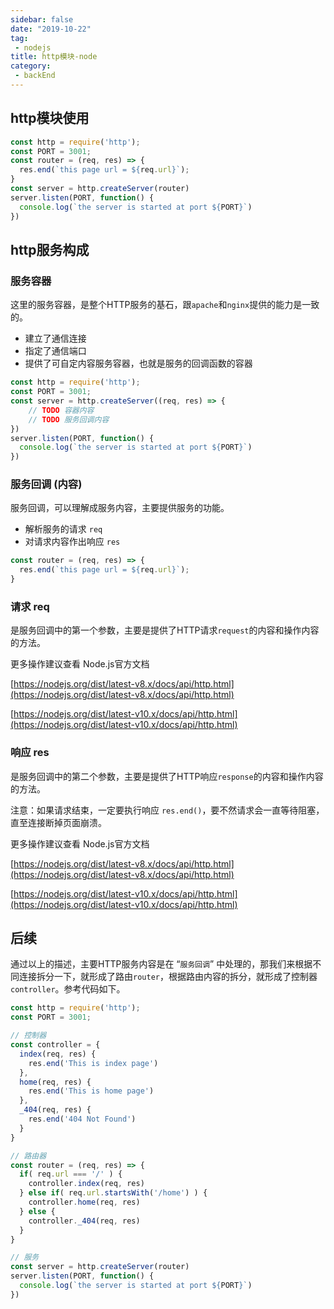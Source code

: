 ```yaml
---
sidebar: false
date: "2019-10-22"
tag: 
 - nodejs
title: http模块-node
category: 
 - backEnd
---
```


## http模块使用

```js
const http = require('http');
const PORT = 3001;
const router = (req, res) => {
  res.end(`this page url = ${req.url}`);
}
const server = http.createServer(router)
server.listen(PORT, function() {
  console.log(`the server is started at port ${PORT}`)
})
```

## http服务构成

### 服务容器

这里的服务容器，是整个HTTP服务的基石，跟`apache`和`nginx`提供的能力是一致的。

- 建立了通信连接
- 指定了通信端口
- 提供了可自定内容服务容器，也就是服务的回调函数的容器

```js
const http = require('http');
const PORT = 3001;
const server = http.createServer((req, res) => {
    // TODO 容器内容
    // TODO 服务回调内容
})
server.listen(PORT, function() {
  console.log(`the server is started at port ${PORT}`)
})
```

### 服务回调 (内容)
服务回调，可以理解成服务内容，主要提供服务的功能。
- 解析服务的请求 `req`
- 对请求内容作出响应 `res`

```js
const router = (req, res) => {
  res.end(`this page url = ${req.url}`);
}
```

### 请求 req

是服务回调中的第一个参数，主要是提供了HTTP请求`request`的内容和操作内容的方法。

更多操作建议查看 Node.js官方文档

[https://nodejs.org/dist/latest-v8.x/docs/api/http.html](https://nodejs.org/dist/latest-v8.x/docs/api/http.html)

[https://nodejs.org/dist/latest-v10.x/docs/api/http.html](https://nodejs.org/dist/latest-v10.x/docs/api/http.html)


### 响应 res

是服务回调中的第二个参数，主要是提供了HTTP响应`response`的内容和操作内容的方法。

注意：如果请求结束，一定要执行响应 `res.end()`，要不然请求会一直等待阻塞，直至连接断掉页面崩溃。


更多操作建议查看 Node.js官方文档

[https://nodejs.org/dist/latest-v8.x/docs/api/http.html](https://nodejs.org/dist/latest-v8.x/docs/api/http.html)


[https://nodejs.org/dist/latest-v10.x/docs/api/http.html](https://nodejs.org/dist/latest-v10.x/docs/api/http.html)


## 后续

通过以上的描述，主要HTTP服务内容是在 “`服务回调`” 中处理的，那我们来根据不同连接拆分一下，就形成了路由`router`，根据路由内容的拆分，就形成了控制器 `controller`。参考代码如下。

```js
const http = require('http');
const PORT = 3001;

// 控制器
const controller = {
  index(req, res) {
    res.end('This is index page')
  },
  home(req, res) {
    res.end('This is home page')
  },
  _404(req, res) {
    res.end('404 Not Found')
  }
}

// 路由器
const router = (req, res) => {
  if( req.url === '/' ) {
    controller.index(req, res)
  } else if( req.url.startsWith('/home') ) {
    controller.home(req, res)
  } else {
    controller._404(req, res)
  }
}

// 服务
const server = http.createServer(router)
server.listen(PORT, function() {
  console.log(`the server is started at port ${PORT}`)
})
```
